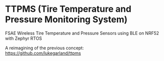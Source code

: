 # TTPMS (Tire Temperature and Pressure Monitoring System)
FSAE Wireless Tire Temperature and Pressure Sensors using BLE on NRF52 with Zephyr RTOS

A reimagining of the previous concept: https://github.com/lukegarland/ttpms
